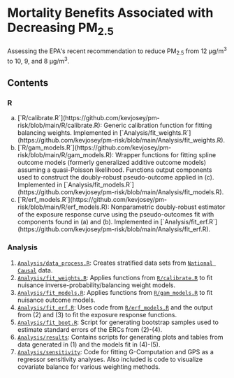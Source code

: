 
# Mortality Benefits Associated with Decreasing PM<sub>2.5</sub>

Assessing the EPA's recent recommendation to reduce PM<sub>2.5</sub> from 12 &mu;g/m<sup>3</sup> to 10, 9, and 8 &mu;g/m<sup>3</sup>.

## Contents

### R

<ol type="a">
<li>[`R/calibrate.R`](https://github.com/kevjosey/pm-risk/blob/main/R/calibrate.R): Generic calibration function for fitting balancing weights. Implemented in [`Analysis/fit_weights.R`](https://github.com/kevjosey/pm-risk/blob/main/Analysis/fit_weights.R).</li>
<li>[`R/gam_models.R`](https://github.com/kevjosey/pm-risk/blob/main/R/gam_models.R): Wrapper functions for fitting spline outcome models (formerly generalized additive outcome models) assuming a quasi-Poisson likelihood. Functions output components used to construct the doubly-robust pseudo-outcome applied in (c). Implemented in [`Analysis/fit_models.R`](https://github.com/kevjosey/pm-risk/blob/main/Analysis/fit_models.R).</li>
<li>[`R/erf_models.R`](https://github.com/kevjosey/pm-risk/blob/main/R/erf_models.R): Nonparametric doubly-robust estimator of the exposure response curve using the pseudo-outcomes fit with components found in (a) and (b). Implemented in [`Analysis/fit_erf.R`](https://github.com/kevjosey/pm-risk/blob/main/Analysis/fit_erf.R).</li>
</ol>

### Analysis

1. [`Analysis/data_process.R`](https://github.com/kevjosey/pm-risk/blob/main/Analysis/data_process.R): Creates stratified data sets from [`National Causal`](https://github.com/NSAPH/National-Causal-Analysis) data.
2. [`Analysis/fit_weights.R`](https://github.com/kevjosey/pm-risk/blob/main/Analysis/fit_weights.R): Applies functions from [`R/calibrate.R`](https://github.com/kevjosey/pm-risk/blob/main/R/calibrate.R) to fit nuisance inverse-probability/balancing weight models.
3. [`Analysis/fit_models.R`](https://github.com/kevjosey/pm-risk/blob/main/Analysis/fit_models.R): Applies functions from [`R/gam_models.R`](https://github.com/kevjosey/pm-risk/blob/main/R/gam_models.R) to fit nuisance outcome models.
4. [`Analysis/fit_erf.R`](https://github.com/kevjosey/pm-risk/blob/main/Analysis/fit_erf.R): Uses code from [`R/erf_models.R`](https://github.com/kevjosey/pm-risk/blob/main/R/erf_models.R) and the output from (2) and (3) to fit the exposure response functions.
5. [`Analysis/fit_boot.R`](https://github.com/kevjosey/pm-risk/blob/main/Analysis/fit_boot.R): Script for generating bootstrap samples used to estimate standard errors of the ERCs from (2)-(4).
6. [`Analysis/results`](https://github.com/kevjosey/pm-risk/blob/main/Analysis/results/plot.R): Contains scripts for generating plots and tables from data generated in (1) and the models fit in (4)-(5).
7. [`Analysis/sensitivity`](https://github.com/kevjosey/pm-risk/blob/main/Analysis/sensitivity): Code for fitting G-Computation and GPS as a regressor sensitivity analyses. Also included is code to visualize covariate balance for various weighting methods. 
